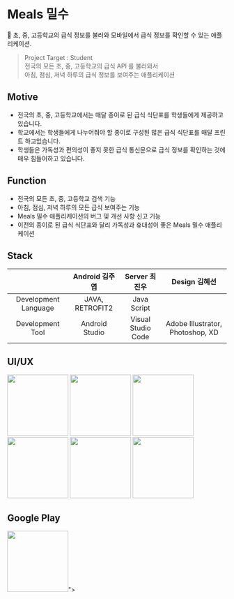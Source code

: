# Meals 밀수
🍱 초, 중, 고등학교의 급식 정보를 불러와 모바일에서 급식 정보를 확인할 수 있는 애플리케이션.

> Project Target : Student <br/>
> 전국의 모든 초, 중, 고등학교의 급식 API 를 불러와서 <br/>
> 아침, 점심, 저녁 하루의 급식 정보를 보여주는 애플리케이션

## Motive
- 전국의 초, 중, 고등학교에서는 매달 종이로 된 급식 식단표를 학생들에게 제공하고 있습니다.
- 학교에서는 학생들에게 나누어줘야 할 종이로 구성된 많은 급식 식단표를 매달 프린트 하고있습니다.
- 학생들은 가독성과 편의성이 좋지 못한 급식 통신문으로 급식 정보를 확인하는 것에 매우 힘들어하고 있습니다.

## Function
- 전국의 모든 초, 중, 고등학교 검색 기능
- 아침, 점심, 저녁 하루의 모든 급식 보여주는 기능
- Meals 밀수 애플리케이션의 버그 및 개선 사항 신고 기능
- 이전의 종이로 된 급식 식단표와 달리 가독성과 휴대성이 좋은 Meals 밀수 애플리케이션

## Stack
|                      | Android 김주엽     | Server 최진우         | Design 김혜선                       |
|:--------------------:|:---------------:|:------------------:|:--------------------------------:|
| Development Language | JAVA, RETROFIT2 | Java Script        |                                  |
| Development Tool     | Android Studio  | Visual Studio Code | Adobe Illustrator, Photoshop, XD |

## UI/UX
<div>
<img width="140" src="https://user-images.githubusercontent.com/49600974/67153406-8ad30180-f323-11e9-8b86-cefb4cf17d15.png"></img>
<img width="140" src="https://user-images.githubusercontent.com/49600974/67153407-8ad30180-f323-11e9-97ba-86020c40c5bb.png"></img>
<img width="140" src="https://user-images.githubusercontent.com/49600974/67153408-8ad30180-f323-11e9-883f-186d2e250149.png"></img>
<img width="140" src="https://user-images.githubusercontent.com/49600974/67153409-8ad30180-f323-11e9-9fe1-c9d40abb51c3.png"></img>
<img width="140" src="https://user-images.githubusercontent.com/49600974/67153410-8b6b9800-f323-11e9-8114-8b8dc4c5b1e2.png"></img>
<img width="140" src="https://user-images.githubusercontent.com/49600974/67153411-8b6b9800-f323-11e9-9311-0c286e5bb3c8.png"></img>
</div>

## Google Play
<div>
  <img width="140" src="<img width="140" src="https://user-images.githubusercontent.com/49600974/67153406-8ad30180-f323-11e9-8b86-cefb4cf17d15.png"></img>">

































